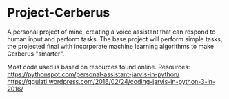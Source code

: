 # Project-Cerberus
A personal project of mine, creating a voice assistant that can respond to human input and perform tasks. The base project will perform simple tasks, the projected final with incorporate machine learning algorithms to make Cerberus "smarter". 

Most code used is based on resources found online. 
Resources:
 https://pythonspot.com/personal-assistant-jarvis-in-python/
 https://ggulati.wordpress.com/2016/02/24/coding-jarvis-in-python-3-in-2016/
